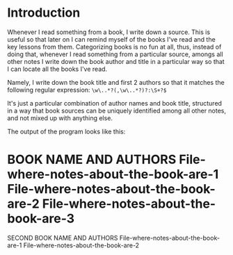 # Introduction

Whenever I read something from a book, I write down a source. This is useful so that later on I can remind myself of the books I've read and the key lessons from them.
Categorizing books is no fun at all, thus, instead of doing that, whenever I read something from a particular source, amongs all other notes I write down
the book author and title in a particular way so that I can locate all the books I've read.

Namely, I write down the book title and first 2 authors so that it matches the following regular expression:
`\w\..*?(,\w\..*?)?:\S+?$`

It's just a particular combination of author names and book title, structured in a way that book sources can be uniquely identified among all other notes, and not mixed up with anything else.

The output of the program looks like this:

BOOK NAME AND AUTHORS
File-where-notes-about-the-book-are-1
File-where-notes-about-the-book-are-2
File-where-notes-about-the-book-are-3
=====================================
SECOND BOOK NAME AND AUTHORS
File-where-notes-about-the-book-are-1
File-where-notes-about-the-book-are-2